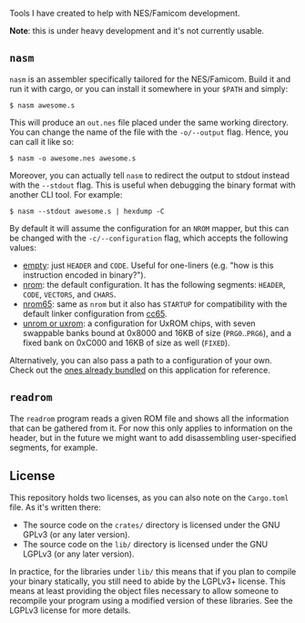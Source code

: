 Tools I have created to help with NES/Famicom development.

**Note**: this is under heavy development and it's not currently usable.

## `nasm`

`nasm` is an assembler specifically tailored for the NES/Famicom. Build it and
run it with cargo, or you can install it somewhere in your `$PATH` and simply:

```
$ nasm awesome.s
```

This will produce an `out.nes` file placed under the same working directory. You
can change the name of the file with the `-o/--output` flag. Hence, you can call
it like so:

```
$ nasm -o awesome.nes awesome.s
```

Moreover, you can actually tell `nasm` to redirect the output to stdout instead
with the `--stdout` flag. This is useful when debugging the binary format with
another CLI tool. For example:

```
$ nasm --stdout awesome.s | hexdump -C
```

By default it will assume the configuration for an `NROM` mapper, but this can
be changed with the `-c/--configuration` flag, which accepts the following
values:

- [empty](./lib/xixanta/src/mappings/empty.toml): just `HEADER` and `CODE`.
  Useful for one-liners (e.g. "how is this instruction encoded in binary?").
- [nrom](./lib/xixanta/src/mappings/nrom.toml): the default configuration.
  It has the following segments: `HEADER`, `CODE`, `VECTORS`, and `CHARS`.
- [nrom65](./lib/xixanta/src/mappings/nrom65.toml): same as `nrom` but it
  also has `STARTUP` for compatibility with the default linker configuration
  from [cc65](https://github.com/cc65/cc65).
- [unrom or uxrom](./lib/xixanta/src/mappings/unrom.toml): a configuration for
  UxROM chips, with seven swappable banks bound at 0x8000 and 16KB of size
  (`PRG0`..`PRG6`), and a fixed bank on 0xC000 and 16KB of size as well
  (`FIXED`).

Alternatively, you can also pass a path to a configuration of your own. Check
out the [ones already bundled](./lib/xixanta/src/mappings) on this application
for reference.

## `readrom`

The `readrom` program reads a given ROM file and shows all the information that
can be gathered from it. For now this only applies to information on the header,
but in the future we might want to add disassembling user-specified segments,
for example.

## License

This repository holds two licenses, as you can also note on the `Cargo.toml`
file. As it's written there:

- The source code on the `crates/` directory is licensed under the GNU GPLv3 (or
  any later version).
- The source code on the `lib/` directory is licensed under the GNU LGPLv3 (or
  any later version).

In practice, for the libraries under `lib/` this means that if you plan to
compile your binary statically, you still need to abide by the LGPLv3+ license.
This means at least providing the object files necessary to allow someone to
recompile your program using a modified version of these libraries. See the
LGPLv3 license for more details.
